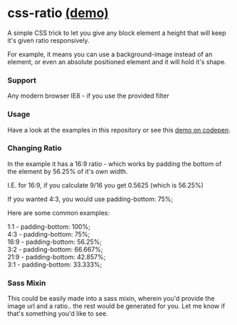 # css-ratio [(demo)](http://codepen.io/entozoon/pen/yywxRz?editors=110 )

A simple CSS trick to let you give any block element a height that will keep it's given ratio responsively.

For example, it means you can use a background-image instead of an <img> element, or even an absolute positioned element and it will hold it's shape.


### Support
Any modern browser
IE8 - if you use the provided filter

### Usage
Have a look at the examples in this repository or see this [demo on codepen](http://codepen.io/entozoon/pen/yywxRz?editors=110 ).

### Changing Ratio
In the example it has a 16:9 ratio - which works by padding the bottom of the element by 56.25% of it's own width.

I.E. for 16:9, if you calculate 9/16 you get 0.5625 (which is 56.25%)

If you wanted 4:3, you would use padding-bottom: 75%;


Here are some common examples:

1:1  - padding-bottom: 100%;  
4:3  - padding-bottom: 75%;  
16:9 - padding-bottom: 56.25%;  
3:2  - padding-bottom: 66.667%;  
21:9 - padding-bottom: 42.857%;  
3:1  - padding-bottom: 33.333%;  

### Sass Mixin
This could be easily made into a sass mixin, wherein you'd provide the image url and a ratio.. the rest would be generated for you. Let me know if that's something you'd like to see.
